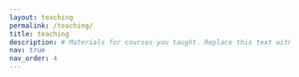 ```yaml
---
layout: teaching
permalink: /teaching/
title: teaching
description: # Materials for courses you taught. Replace this text with your description.
nav: true
nav_order: 4
---
```

